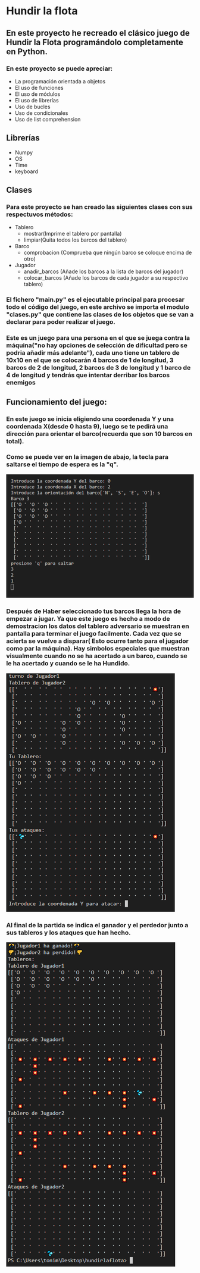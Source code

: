 # Hundir la flota

## En este proyecto he recreado el clásico juego de Hundir la Flota programándolo completamente en Python.

### En este proyecto se puede apreciar:
* La programación orientada a objetos
* El uso de funciones
* El uso de módulos
* El uso de librerías
* Uso de bucles
* Uso de condicionales
* Uso de list comprehension

## Librerías
* Numpy
* OS
* Time
* keyboard

## Clases

### Para este proyecto se han creado las siguientes clases con sus respectuvos métodos:

* Tablero
    * mostrar(Imprime el tablero por pantalla)
    * limpiar(Quita todos los barcos del tablero)
* Barco
    * comprobacion (Comprueba que ningún barco se coloque encima de otro)
* Jugador
    * anadir_barcos (Añade los barcos a la lista de barcos del jugador)
    * colocar_barcos (Añade los barcos de cada jugador a su respectivo tablero)

### El fichero "main.py" es el ejecutable principal para procesar todo el código del juego, en este archivo se importa el modulo "clases.py" que contiene las clases de los objetos que se van a declarar para poder realizar el juego.

### Este es un juego para una persona en el que se juega contra la máquina("no hay opciones de selección de dificultad pero se podria añadir más adelante"), cada uno tiene un tablero de 10x10 en el que se colocarán 4 barcos de 1 de longitud, 3 barcos de 2 de longitud, 2 barcos de 3 de longitud y 1 barco de 4 de longitud y tendrás que intentar derribar los barcos enemigos

## Funcionamiento del juego:

### En este juego se inicia eligiendo una coordenada Y y una coordenada X(desde 0 hasta 9), luego se te pedirá una dirección para orientar el barco(recuerda que son 10 barcos en total).

### Como se puede ver en la imagen de abajo, la tecla para saltarse el tiempo de espera es la "q".

![Imagen1](Imagenes/1.PNG)

### Después de Haber seleccionado tus barcos llega la hora de empezar a jugar. Ya que este juego es hecho a modo de demostracion los datos del tablero adversario se muestran en pantalla para terminar el juego facilmente. Cada vez que se acierta se vuelve a disparar( Esto ocurre tanto para el jugador como par la máquina). Hay simbolos especiales que muestran visualmente cuando no se ha acertado a un barco, cuando se le ha acertado y cuando se le ha Hundido.

![Imagen1](Imagenes/2.PNG)

### Al final de la partida se indica el ganador y el perdedor junto a sus tableros y los ataques que han hecho.

![Imagen1](Imagenes/3.PNG)




